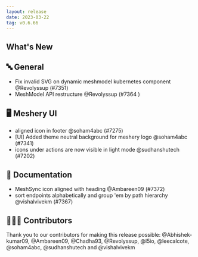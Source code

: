 ```yaml
---
layout: release
date: 2023-03-22
tag: v0.6.66
---
```


## What's New

## 🔤 General

- Fix invalid SVG on dynamic meshmodel kubernetes component @Revolyssup (#7351)
- MeshModel API restructure @Revolyssup (#7364 )

## 🖥 Meshery UI

- aligned icon in footer @soham4abc (#7275)
- [UI] Added theme neutral background for meshery logo @soham4abc (#7341)
- icons under actions are now visible in light mode @sudhanshutech (#7202)

## 📖 Documentation

- MeshSync icon aligned with heading @Ambareen09 (#7372)
- sort endpoints alphabetically and group 'em by path hierarchy @vishalvivekm (#7367)

## 👨🏽‍💻 Contributors

Thank you to our contributors for making this release possible:
@Abhishek-kumar09, @Ambareen09, @Chadha93, @Revolyssup, @l5io, @leecalcote, @soham4abc, @sudhanshutech and @vishalvivekm
